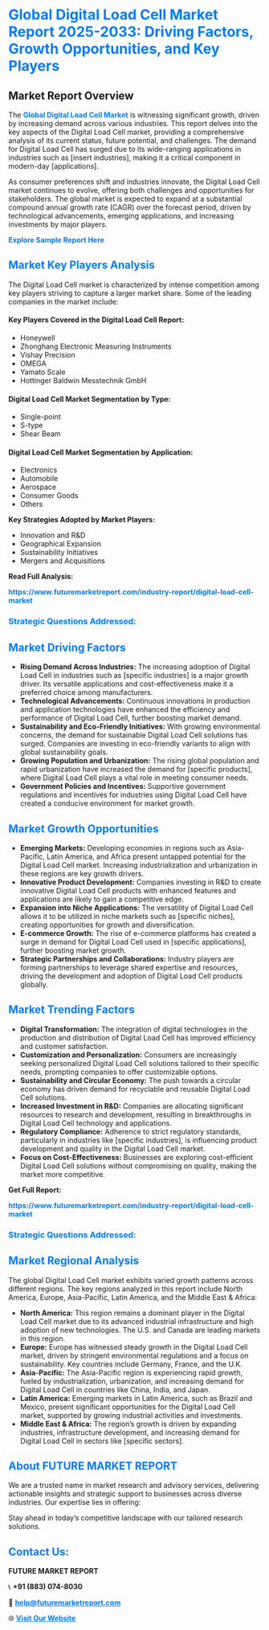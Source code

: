<h1 style="color: #007BFF;">Global Digital Load Cell Market Report 2025-2033: Driving Factors, Growth Opportunities, and Key Players</h1>

<section id="overview">
<h2>Market Report Overview</h2>
<p>The <a href="https://www.futuremarketreport.com/industry-report/digital-load-cell-market" style="color: #007BFF; text-decoration: none;"><strong>Global Digital Load Cell Market</strong></a> is witnessing significant growth, driven by increasing demand across various industries. This report delves into the key aspects of the Digital Load Cell market, providing a comprehensive analysis of its current status, future potential, and challenges. The demand for Digital Load Cell has surged due to its wide-ranging applications in industries such as [insert industries], making it a critical component in modern-day [applications].</p>
<p>As consumer preferences shift and industries innovate, the Digital Load Cell market continues to evolve, offering both challenges and opportunities for stakeholders. The global market is expected to expand at a substantial compound annual growth rate (CAGR) over the forecast period, driven by technological advancements, emerging applications, and increasing investments by major players.</p>
</section>

<section id="overview">
<p><a href="https://www.futuremarketreport.com/request-sample/reportId=76279" style="color: #007BFF; text-decoration: none;"><strong>Explore Sample Report Here</strong></a></p>
</section>

<section id="key-players">
<h2 style="color: #007BFF;">Market Key Players Analysis</h2>
<p>The Digital Load Cell market is characterized by intense competition among key players striving to capture a larger market share. Some of the leading companies in the market include:</p>
<h4>Key Players Covered in the Digital Load Cell Report:</h4>
<ul><li>Honeywell</li><li>Zhonghang Electronic Measuring Instruments</li><li>Vishay Precision</li><li>OMEGA</li><li>Yamato Scale</li><li>Hottinger Baldwin Messtechnik GmbH</li></ul>
<h4>Digital Load Cell Market Segmentation by Type:</h4>
<ul><li>Single-point</li><li>S-type</li><li>Shear Beam</li></ul>

<h4>Digital Load Cell Market Segmentation by Application:</h4>
<ul><li>Electronics</li><li>Automobile</li><li>Aerospace</li><li>Consumer Goods</li><li>Others</li></ul>
<p><strong>Key Strategies Adopted by Market Players:</strong></p>
<ul>
<li>Innovation and R&D</li>
<li>Geographical Expansion</li>
<li>Sustainability Initiatives</li>
<li>Mergers and Acquisitions</li>
</ul>
</section>

<section>
<p><strong>Read Full Analysis: </strong></p><a href="https://www.futuremarketreport.com/industry-report/digital-load-cell-market" style="color: #007BFF; text-decoration: none;"><strong>https://www.futuremarketreport.com/industry-report/digital-load-cell-market</strong></a>
<h3 style="color: #007BFF;">Strategic Questions Addressed:</h3>
</section>

<section id="driving-factors">
<h2 style="color: #007BFF;">Market Driving Factors</h2>
<ul>
<li><strong>Rising Demand Across Industries:</strong> The increasing adoption of Digital Load Cell in industries such as [specific industries] is a major growth driver. Its versatile applications and cost-effectiveness make it a preferred choice among manufacturers.</li>
<li><strong>Technological Advancements:</strong> Continuous innovations in production and application technologies have enhanced the efficiency and performance of Digital Load Cell, further boosting market demand.</li>
<li><strong>Sustainability and Eco-Friendly Initiatives:</strong> With growing environmental concerns, the demand for sustainable Digital Load Cell solutions has surged. Companies are investing in eco-friendly variants to align with global sustainability goals.</li>
<li><strong>Growing Population and Urbanization:</strong> The rising global population and rapid urbanization have increased the demand for [specific products], where Digital Load Cell plays a vital role in meeting consumer needs.</li>
<li><strong>Government Policies and Incentives:</strong> Supportive government regulations and incentives for industries using Digital Load Cell have created a conducive environment for market growth.</li>
</ul>
</section>

<section id="growth-opportunities">
<h2 style="color: #007BFF;">Market Growth Opportunities</h2>
<ul>
<li><strong>Emerging Markets:</strong> Developing economies in regions such as Asia-Pacific, Latin America, and Africa present untapped potential for the Digital Load Cell market. Increasing industrialization and urbanization in these regions are key growth drivers.</li>
<li><strong>Innovative Product Development:</strong> Companies investing in R&D to create innovative Digital Load Cell products with enhanced features and applications are likely to gain a competitive edge.</li>
<li><strong>Expansion into Niche Applications:</strong> The versatility of Digital Load Cell allows it to be utilized in niche markets such as [specific niches], creating opportunities for growth and diversification.</li>
<li><strong>E-commerce Growth:</strong> The rise of e-commerce platforms has created a surge in demand for Digital Load Cell used in [specific applications], further boosting market growth.</li>
<li><strong>Strategic Partnerships and Collaborations:</strong> Industry players are forming partnerships to leverage shared expertise and resources, driving the development and adoption of Digital Load Cell products globally.</li>
</ul>
</section>

<section id="trending-factors">
<h2 style="color: #007BFF;">Market Trending Factors</h2>
<ul>
<li><strong>Digital Transformation:</strong> The integration of digital technologies in the production and distribution of Digital Load Cell has improved efficiency and customer satisfaction.</li>
<li><strong>Customization and Personalization:</strong> Consumers are increasingly seeking personalized Digital Load Cell solutions tailored to their specific needs, prompting companies to offer customizable options.</li>
<li><strong>Sustainability and Circular Economy:</strong> The push towards a circular economy has driven demand for recyclable and reusable Digital Load Cell solutions.</li>
<li><strong>Increased Investment in R&D:</strong> Companies are allocating significant resources to research and development, resulting in breakthroughs in Digital Load Cell technology and applications.</li>
<li><strong>Regulatory Compliance:</strong> Adherence to strict regulatory standards, particularly in industries like [specific industries], is influencing product development and quality in the Digital Load Cell market.</li>
<li><strong>Focus on Cost-Effectiveness:</strong> Businesses are exploring cost-efficient Digital Load Cell solutions without compromising on quality, making the market more competitive.</li>
</ul>
</section>

<section>
<p><strong>Get Full Report: </strong></p><a href="https://www.futuremarketreport.com/industry-report/digital-load-cell-market" style="color: #007BFF; text-decoration: none;"><strong>https://www.futuremarketreport.com/industry-report/digital-load-cell-market</strong></a>
<h3 style="color: #007BFF;">Strategic Questions Addressed:</h3>
</section>


<section id="regional-analysis">
<h2 style="color: #007BFF;">Market Regional Analysis</h2>
<p>The global Digital Load Cell market exhibits varied growth patterns across different regions. The key regions analyzed in this report include North America, Europe, Asia-Pacific, Latin America, and the Middle East & Africa:</p>
<ul>
<li><strong>North America:</strong> This region remains a dominant player in the Digital Load Cell market due to its advanced industrial infrastructure and high adoption of new technologies. The U.S. and Canada are leading markets in this region.</li>
<li><strong>Europe:</strong> Europe has witnessed steady growth in the Digital Load Cell market, driven by stringent environmental regulations and a focus on sustainability. Key countries include Germany, France, and the U.K.</li>
<li><strong>Asia-Pacific:</strong> The Asia-Pacific region is experiencing rapid growth, fueled by industrialization, urbanization, and increasing demand for Digital Load Cell in countries like China, India, and Japan.</li>
<li><strong>Latin America:</strong> Emerging markets in Latin America, such as Brazil and Mexico, present significant opportunities for the Digital Load Cell market, supported by growing industrial activities and investments.</li>
<li><strong>Middle East & Africa:</strong> The region’s growth is driven by expanding industries, infrastructure development, and increasing demand for Digital Load Cell in sectors like [specific sectors].</li>
</ul>
</section>

<footer>
<h2 style="color: #007BFF;">About FUTURE MARKET REPORT</h2>
<p>We are a trusted name in market research and advisory services, delivering actionable insights and strategic support to businesses across diverse industries. Our expertise lies in offering:</p>

<p>Stay ahead in today’s competitive landscape with our tailored research solutions.</p>

<h2 style="color: #007BFF;">Contact Us:</h2>
<p><strong>FUTURE MARKET REPORT</strong></p>
<p>📞 <strong>+91 (883) 074-8030</strong></p>
<p>📧 <strong><a href="mailto:help@futuremarketreport.com" style="color: #007BFF;">help@futuremarketreport.com</a></strong></p>
<p>🌐 <strong><a href="https://www.futuremarketreport.com/" style="color: #007BFF;">Visit Our Website</a></strong></p>
</footer>